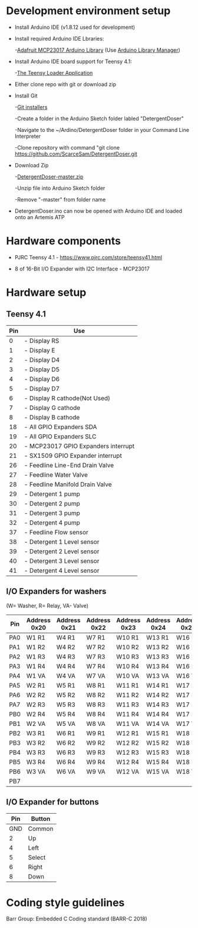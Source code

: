 [comment]: # (# List of development priorities)

# Development environment setup

  * Install Arduino IDE (v1.8.12 used for development)

  * Install required Arduino IDE Lbraries:

    -[Adafruit MCP23017 Arduino Library](https://github.com/adafruit/Adafruit-MCP23017-Arduino-Library) (Use [Arduino Library Manager](https://www.arduino.cc/en/guide/libraries))

  * Install Arduino IDE board support for Teensy 4.1:

    -[The Teensy Loader Application](https://www.pjrc.com/teensy/loader.html)

  * Either clone repo with git or download zip

  * Install Git

    -[Git installers](https://git-scm.com/downloads)

    -Create a folder in the Arduino Sketch folder labled "DetergentDoser"

    -Navigate to the ~/Ardino/DetergentDoser folder in your Command Line Interpreter

    -Clone repository with command "git clone https://github.com/ScarceSam/DetergentDoser.git

  * Download Zip

    -[DetergentDoser-master.zip](https://github.com/ScarceSam/DetergentDoser/archive/master.zip)

    -Unzip file into Arduino Sketch folder

    -Remove "-master" from folder name

  * DetergentDoser.ino can now be opened with Arduino IDE and loaded onto an Artemis ATP

# Hardware components

  * PJRC Teensy 4.1 - https://www.pjrc.com/store/teensy41.html

  * 8 of 16-Bit I/O Expander with I2C Interface - MCP23017


# Hardware setup

## Teensy 4.1
Pin|Use
---------|----------
0|- Display RS
1|- Display E
2|- Display D4
3|- Display D5
4|- Display D6
5|- Display D7
6|- Display R cathode(Not Used)
7|- Display G cathode
8|- Display B cathode
18|- All GPIO Expanders SDA
19|- All GPIO Expanders SLC
20|- MCP23017 GPIO Expanders interrupt
21|- SX1509 GPIO Expander interrupt
26|- Feedline Line-End Drain Valve
27|- Feedline Water Valve
28|- Feedline Manifold Drain Valve
29|- Detergent 1 pump
30|- Detergent 2 pump
31|- Detergent 3 pump
32|- Detergent 4 pump
37|- Feedline Flow sensor
38|- Detergent 1 Level sensor
39|- Detergent 2 Level sensor
40|- Detergent 3 Level sensor
41|- Detergent 4 Level sensor


## I/O Expanders for washers
(W= Washer, R= Relay, VA- Valve)

Pin|Address 0x20|Address 0x21|Address 0x22|Address 0x23|Address 0x24|Address 0x25|Address 0x26|Address 0x27
---------|----------|----------|----------|----------|----------|----------|----------|----------
PA0|W1 R1|W4 R1|W7 R1|W10 R1|W13 R1|W16 R1|W19 R1|W22 R1
PA1|W1 R2|W4 R2|W7 R2|W10 R2|W13 R2|W16 R2|W19 R2|W22 R2
PA2|W1 R3|W4 R3|W7 R3|W10 R3|W13 R3|W16 R3|W19 R3|W22 R3
PA3|W1 R4|W4 R4|W7 R4|W10 R4|W13 R4|W16 R4|W19 R4|W22 R4
PA4|W1 VA|W4 VA|W7 VA|W10 VA|W13 VA|W16 VA|W19 VA|W22 VA
PA5|W2 R1|W5 R1|W8 R1|W11 R1|W14 R1|W17 R1|W20 R1|W23 R1
PA6|W2 R2|W5 R2|W8 R2|W11 R2|W14 R2|W17 R2|W20 R2|W23 R2
PA7|W2 R3|W5 R3|W8 R3|W11 R3|W14 R3|W17 R3|W20 R3|W23 R3
PB0|W2 R4|W5 R4|W8 R4|W11 R4|W14 R4|W17 R4|W20 R4|W23 R4
PB1|W2 VA|W5 VA|W8 VA|W11 VA|W14 VA|W17 VA|W20 VA|W23 VA
PB2|W3 R1|W6 R1|W9 R1|W12 R1|W15 R1|W18 R1|W21 R1|W24 R1
PB3|W3 R2|W6 R2|W9 R2|W12 R2|W15 R2|W18 R2|W21 R2|W24 R2
PB4|W3 R3|W6 R3|W9 R3|W12 R3|W15 R3|W18 R3|W21 R3|W24 R3
PB5|W3 R4|W6 R4|W9 R4|W12 R4|W15 R4|W18 R4|W21 R4|W24 R4
PB6|W3 VA|W6 VA|W9 VA|W12 VA|W15 VA|W18 VA|W21 VA|W24 VA
PB7|

## I/O Expander for buttons

Pin|Button
---------|----------
GND|Common
2|Up
4|Left
5|Select
6|Right
8|Down

[comment]: # (# Glossary of project terms)

# Coding style guidelines

Barr Group: Embedded C Coding standard (BARR-C 2018)

[comment]: # (#Tools to be used for source control, builds, integration, testing, and deployment)

[comment]: # (# High-level organization: projects, components, file locations, and naming conventions)
